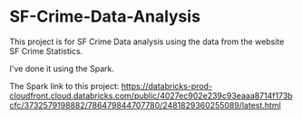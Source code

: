 # SF-Crime-Data-Analysis

This project is for SF Crime Data analysis using the data from the website SF Crime Statistics.

I've done it using the Spark.

The Spark link to this project: https://databricks-prod-cloudfront.cloud.databricks.com/public/4027ec902e239c93eaaa8714f173bcfc/3732579198882/786479844707780/2481829360255089/latest.html
